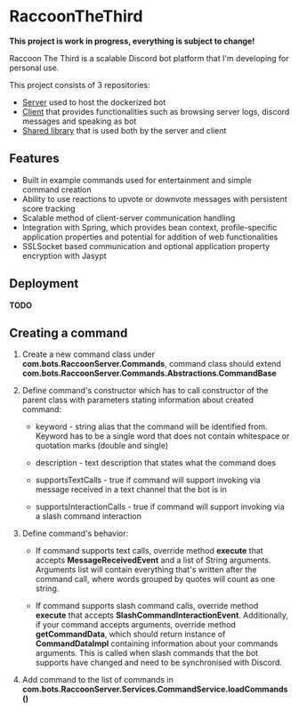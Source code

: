 # RaccoonTheThird
**This project is work in progress, everything is subject to change!**

Raccoon The Third is a scalable Discord bot platform that I'm developing for personal use.

This project consists of 3 repositories:
- [Server](https://github.com/ksk98/RaccoonTheThird "Raccoon server") used to host the dockerized bot
- [Client](https://github.com/ksk98/RacoonClient "Raccoon client") that provides functionalities such as browsing server logs, discord messages and speaking as bot
- [Shared library](https://github.com/ksk98/RacoonShared "Raccoon shared") that is used both by the server and client

## Features
- Built in example commands used for entertainment and simple command creation
- Ability to use reactions to upvote or downvote messages with persistent score tracking
- Scalable method of client-server communication handling
- Integration with Spring, which provides bean context, profile-specific application properties and potential for addition of web functionalities
- SSLSocket based communication and optional application property encryption with Jasypt

## Deployment
**TODO**

## Creating a command
1. Create a new command class under **com.bots.RaccoonServer.Commands**, command class should extend **com.bots.RaccoonServer.Commands.Abstractions.CommandBase**
2. Define command's constructor which has to call constructor of the parent class with parameters stating information about created command:

   - keyword - string alias that the command will be identified from. Keyword has to be a single word that does not contain whitespace or quotation marks (double and single)
   
   - description - text description that states what the command does
   
   - supportsTextCalls - true if command will support invoking via message received in a text channel that the bot is in
   
   - supportsInteractionCalls - true if command will support invoking via a slash command interaction
 
 3. Define command's behavior:
 
    - If command supports text calls, override method **execute** that accepts **MessageReceivedEvent** and a list of String arguments. Arguments list will contain everything that's written after the command call, where words grouped by quotes will count as one string.
    
    - If command supports slash command calls, override method **execute** that accepts **SlashCommandInteractionEvent**. Additionally, if your command accepts arguments, override method **getCommandData**, which should return instance of **CommandDataImpl** containing information about your commands arguments. This is called when slash commands that the bot supports have changed and need to be synchronised with Discord.

4. Add command to the list of commands in **com.bots.RaccoonServer.Services.CommandService.loadCommands()**

